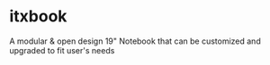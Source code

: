 # itxbook
A modular &amp; open design 19" Notebook that can be customized and upgraded to fit user's needs
